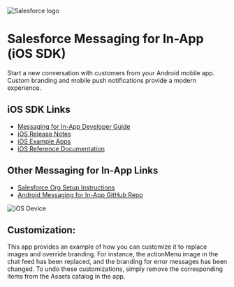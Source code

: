 ![Salesforce logo](./images/Salesforce-logo.png)

# Salesforce Messaging for In-App (iOS SDK)

Start a new conversation with customers from your Android mobile app. Custom branding and mobile push notifications provide a modern experience.

## iOS SDK Links

- [Messaging for In-App Developer Guide](https://developer.salesforce.com/docs/service/messaging-in-app/overview)
- [iOS Release Notes](https://github.com/Salesforce-Async-Messaging/messaging-in-app-ios/releases)
- [iOS Example Apps](./examples)
- [iOS Reference Documentation](https://salesforce-async-messaging.github.io/messaging-in-app-ios/)

## Other Messaging for In-App Links

- [Salesforce Org Setup Instructions](https://help.salesforce.com/s/articleView?id=sf.miaw_setup_stages.htm)
- [Android Messaging for In-App GitHub Repo](https://github.com/Salesforce-Async-Messaging/messaging-in-app-android)

![iOS Device](./images/messaging-ios-device.png)

## Customization: 
This app provides an example of how you can customize it to replace images and override branding. For instance, the actionMenu image in the chat feed has been replaced, and the branding for error messages has been changed.
To undo these customizations, simply remove the corresponding items from the Assets catalog in the app.
